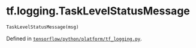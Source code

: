 <div itemscope itemtype="http://developers.google.com/ReferenceObject">
<meta itemprop="name" content="tf.logging.TaskLevelStatusMessage" />
</div>

# tf.logging.TaskLevelStatusMessage

``` python
TaskLevelStatusMessage(msg)
```



Defined in [`tensorflow/python/platform/tf_logging.py`](https://www.tensorflow.org/code/tensorflow/python/platform/tf_logging.py).

